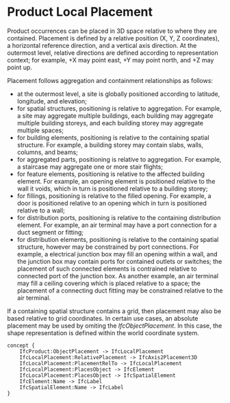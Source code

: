 Product Local Placement
=======================

Product occurrences can be placed in 3D space relative to where they are contained. Placement is defined by a relative position (X, Y, Z coordinates), a horizontal reference direction, and a vertical axis direction. At the outermost level, relative directions are defined according to representation context; for example, +X may point east, +Y may point north, and +Z may point up.

Placement follows aggregation and containment relationships as follows:

* at the outermost level, a site is globally positioned according to latitude, longitude, and elevation;
* for spatial structures, positioning is relative to aggregation. For example, a site may aggregate multiple buildings, each building may aggregate multiple building storeys, and each building storey may aggregate multiple spaces;
* for building elements, positioning is relative to the containing spatial structure. For example, a building storey may contain slabs, walls, columns, and beams; 
* for aggregated parts, positioning is relative to aggregation. For example, a staircase may aggregate one or more stair flights;
* for feature elements, positioning is relative to the affected building element. For example, an opening element is positioned relative to the wall it voids, which in turn is positioned relative to a building storey;
* for fillings, positioning is relative to the filled opening. For example, a door is positioned relative to an opening which in turn is positioned relative to a wall; 
* for distribution ports, positioning is relative to the containing distribution element. For example, an air terminal may have a port connection for a duct segment or fitting;
* for distribution elements, positioning is relative to the containing spatial structure, however may be constrained by port connections. For example, a electrical junction box may fill an opening within a wall, and the junction box may contain ports for contained outlets or switches; the placement of such connected elements is contrained relative to connected port of the junction box. As another example, an air terminal may fill a ceiling covering which is placed relative to a space; the placement of a connecting duct fitting may be constrained relative to the air terminal. 

If a containing spatial structure contains a grid, then placement may also be based relative to grid coordinates. In certain use cases, an absolute placement may be used by omiting the _IfcObjectPlacement_. In this case, the shape representation is defined within the world coordinate system.

```
concept {
    IfcProduct:ObjectPlacement -> IfcLocalPlacement
    IfcLocalPlacement:RelativePlacement -> IfcAxis2Placement3D
    IfcLocalPlacement:PlacementRelTo -> IfcLocalPlacement
    IfcLocalPlacement:PlacesObject -> IfcElement
    IfcLocalPlacement:PlacesObject -> IfcSpatialElement
    IfcElement:Name -> IfcLabel
    IfcSpatialElement:Name -> IfcLabel
}
```
